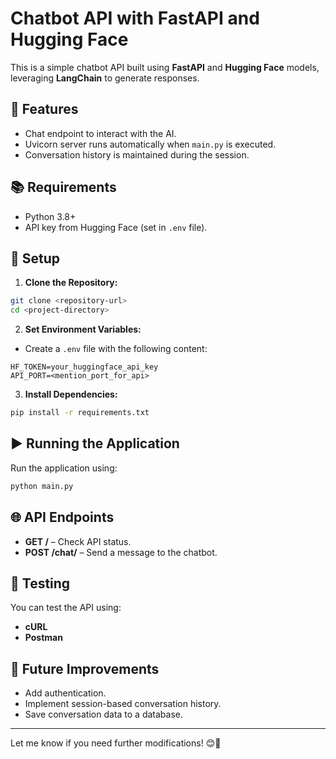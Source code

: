 

# Chatbot API with FastAPI and Hugging Face

This is a simple chatbot API built using **FastAPI** and **Hugging Face** models, leveraging **LangChain** to generate responses.

## 🚀 Features
- Chat endpoint to interact with the AI.
- Uvicorn server runs automatically when `main.py` is executed.
- Conversation history is maintained during the session.

## 📚 Requirements
- Python 3.8+
- API key from Hugging Face (set in `.env` file).

## 🔧 Setup
1. **Clone the Repository:**
```bash
git clone <repository-url>
cd <project-directory>
```

2. **Set Environment Variables:**
- Create a `.env` file with the following content:
```
HF_TOKEN=your_huggingface_api_key
API_PORT=<mention_port_for_api>
```

3. **Install Dependencies:**
```bash
pip install -r requirements.txt
```

## ▶️ Running the Application
Run the application using:
```bash
python main.py
```

## 🌐 API Endpoints
- **GET /** – Check API status.
- **POST /chat/** – Send a message to the chatbot.

## 🧪 Testing
You can test the API using:
- **cURL**
- **Postman**

## 🎯 Future Improvements
- Add authentication.
- Implement session-based conversation history.
- Save conversation data to a database.

---

Let me know if you need further modifications! 😊🚀
